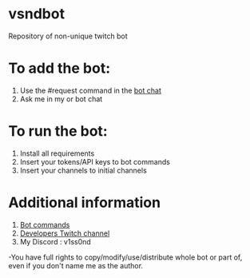# vsndbot
Repository of non-unique twitch bot


# To add the bot:
1. Use the #request command in the [bot chat](https://twitch.tv/vsndbot)
2. Ask me in my or bot chat

# To run the bot:
1. Install all requirements
2. Insert your tokens/API keys to bot commands
3. Insert your channels to initial channels


# Additional information 
1. [Bot commands](https://v1ss0nd.github.io/)
2. [Developers Twitch channel](https://www.twitch.tv/v1ss0nd)
3. My Discord : v1ss0nd

-You have full rights to copy/modify/use/distribute whole bot or part of, even if you don't name me as the author.
